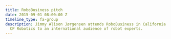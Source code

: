 ```yaml
---
title: RoboBusiness pitch
date: 2015-09-01 08:00:00 Z
timeline_type: fa-group
description: Jimmy Alison Jørgensen attends RoboBusiness in California where he pitches
  CP Robotics to an international audience of robot experts.
---
```


